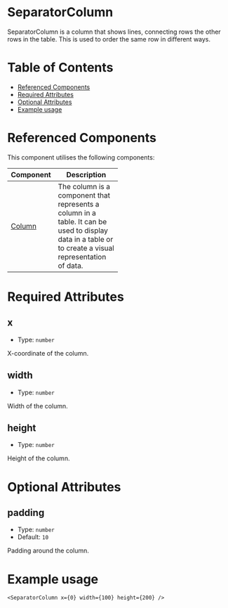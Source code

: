 # SeparatorColumn

SeparatorColumn is a column that shows lines, connecting rows the other rows in the table. This is used to order the same row in different ways.

# Table of Contents

- [Referenced Components](#referenced-components)
- [Required Attributes](#required-attributes)
- [Optional Attributes](#optional-attributes)
- [Example usage](#example-usage)

# Referenced Components

This component utilises the following components:

<table style="width: 50%">
  <thead>
    <tr>
      <th style="width: 20%;">Component</th>
      <th style="width: 80%;">Description</th>
    </tr>
  </thead>
  <tbody>
    <tr>
      <td><a href="#/components/Column.md">Column</a></td>
      <td>The column is a component that represents a column in a table. It can be used to display data in a table or to create a visual representation of data.</td>
    </tr>
  </tbody>
</table>

# Required Attributes

## x

- Type: `number`

X-coordinate of the column.

## width

- Type: `number`

Width of the column.

## height

- Type: `number`

Height of the column.

# Optional Attributes

## padding

- Type: `number`
- Default: `10`

Padding around the column.

# Example usage

```svelte
<SeparatorColumn x={0} width={100} height={200} />
```
